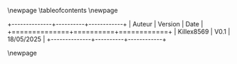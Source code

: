 \newpage
\tableofcontents
\newpage



+--------------+----------+------------+
| Auteur       | Version  | Date       |
+==============+==========+============+
| Killex8569   | V0.1     | 18/05/2025 |
+--------------+----------+------------+

\newpage



